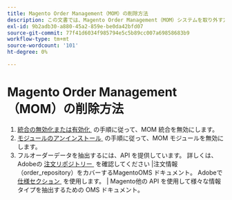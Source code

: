```yaml
---
title: Magento Order Management（MOM）の削除方法
description: この文書では、Magento Order Management（MOM）システムを取り外す方法について説明します。
exl-id: 9b2adb30-a880-45a2-859e-be0da42bfd07
source-git-commit: 77f41d6034f985794e5c5b89cc007a69858683b9
workflow-type: tm+mt
source-wordcount: '101'
ht-degree: 0%

---
```


# Magento Order Management（MOM）の削除方法

1. [&#x200B; 統合の無効化または有効化 &#x200B;](https://commerce-docs.github.io/oms-documentation-archive/integration/connector/#disable-or-enable-the-integration) の手順に従って、MOM 統合を無効にします。
1. [&#x200B; モジュールのアンインストール &#x200B;](/docs/commerce-operations/installation-guide/tutorials/uninstall-modules.html) の手順に従って、MOM モジュールを無効にします。
1. フルオーダーデータを抽出するには、API を提供しています。 詳しくは、Adobeの [&#x200B; 注文リポジトリー &#x200B;](https://commerce-docs.github.io/oms-documentation-archive/specifications/#magento.sales.order_repository) を確認してください |注文情報（order_repository）をカバーするMagentoOMS ドキュメント。 Adobeで [&#x200B; 仕様セクション &#x200B;](https://commerce-docs.github.io/oms-documentation-archive/specifications/#services) を使用します。 | Magento他の API を使用して様々な情報タイプを抽出するための OMS ドキュメント。

